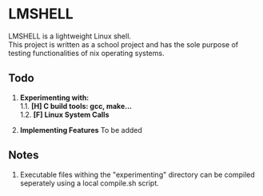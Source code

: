 # LMSHELL
LMSHELL is a lightweight Linux shell.  
This project is written as a school project and has the sole purpose of testing functionalities of nix operating systems.  

## Todo
1. **Experimenting with:**  
1.1. **[H] C build tools: gcc, make...**  
1.2. **[F] Linux System Calls**  

2. **Implementing Features**
To be added


## Notes
1. Executable files withing the "experimenting" directory can be compiled seperately using a local compile.sh script.